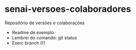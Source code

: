 # senai-versoes-colaboradores
Repositório de versões e colaborações
- Readme de exemplo
- Lembrei do comando: git status
- Exerc branch 01
